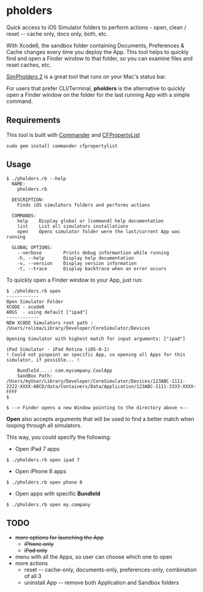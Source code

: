 pholders
========

Quick access to iOS Simulator folders to perform actions - open, clean / reset -- cache only, docs only, both, etc.

With Xcode6, the sandbox folder containing Documents, Preferences & Cache changes every time you deploy the App. This tool helps to quickly find and open a Finder window to that folder, so you can examine files and reset caches, etc.

[SimPholders 2](http://simpholders.com) is a great tool that runs on your Mac's status bar.

For users that prefer CLI/Terminal, **pholders** is the alternative to quickly open a Finder window on the folder for the last running App with a simple command.

Requirements
----

This tool is built with [Commander](https://github.com/tj/commander) and [CFPropertyList](https://github.com/ckruse/CFPropertyList)

```
sudo gem install commander cfpropertylist
```

Usage
----

```
$ ./pholders.rb --help
  NAME:
    pholders.rb

  DESCRIPTION:
    Finds iOS simulators folders and performs actions

  COMMANDS:
    help    Display global or [command] help documentation         
    list    List all simulators installations              
    open    Opens simulator folder were the last/current App was running   

  GLOBAL OPTIONS:
    --verbose        Prints debug informantion while running 
    -h, --help       Display help documentation
    -v, --version    Display version information
    -t, --trace      Display backtrace when an error occurs
```

To quickly open a Finder window to your App, just run:

```
$ ./pholders.rb open
------------
Open Simulator Folder
XCODE - xcode6
ARGS  - using default ["ipad"]
------------
NEW XCODE Simulators root path : /Users/rolima/Library/Developer/CoreSimulator/Devices

Opening Simulator with highest match for input arguments: ["ipad"]

iPad Simulator - iPad Retina (iOS-8-1)
! Could not pinpoint an specific App, so opening all Apps for this simulator, if possible... !

    BundleId....: com.mycompany.CoolApp
    SandBox Path: /Users/myUser/Library/Developer/CoreSimulator/Devices/123ABC-1111-2222-XXXX-ABCD/data/Containers/Data/Application/123ABC-1111-3333-XXXX-FFFF
$ 

$ --> Finder opens a new Window pointing to the directory above <--
```

**Open** also accepts arguments that will be used to find a better match when looping through all simulators.

This way, you could specify the following: 

- Open iPad 7 apps 
```
$ ./pholders.rb open ipad 7
```

- Open iPhone 8 apps 
```
$ ./pholders.rb open phone 8
```

- Open apps with specific **BundleId** 
```
$ ./pholders.rb open my.company
```


TODO
----

- ~~more options for launching the App~~
    + ~~iPhone only~~
    + ~~iPad only~~
- menu with all the Apps, so user can choose which one to open
- more actions
    + reset -- cache-only, documents-only, preferences-only, combination of all 3
    + uninstall App -- remove both Application and Sandbox folders







